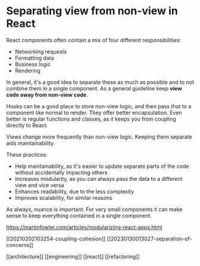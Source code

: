 # Separating view from non-view in React

React components often contain a mix of four different responsibilities:
- Networking requests
- Formatting data
- Business logic
- Rendering

In general, it's a good idea to separate these as much as possible and to not combine them in a single component. As a general guideline keep **view code away from non-view code**.

Hooks can be a good place to store non-view logic, and then pass that to a component like normal to render. They offer better encapsulation. Even better is regular functions and classes, as it keeps you from coupling directly to React.

Views change more frequently than non-view logic. Keeping them separate aids maintainability.

These practices:
- Help maintainability, as it's easier to update separate parts of the code without accidentally impacting others
- Increases modularity, as you can always pass the data to a different view and vice versa
- Enhances readability, due to the less complexity
- Improves scalability, for similar reasons

As always, nuance is important. For very small components it can make sense to keep everything contained in a single component.

https://martinfowler.com/articles/modularizing-react-apps.html

[[20210202103254-coupling-cohesion]]
[[20230130013027-separation-of-concerns]]

[[architecture]]
[[engineering]]
[[react]]
[[refactoring]]